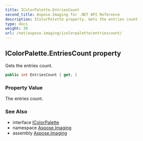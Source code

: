 ```yaml
---
title: IColorPalette.EntriesCount
second_title: Aspose.Imaging for .NET API Reference
description: IColorPalette property. Gets the entries count
type: docs
weight: 30
url: /net/aspose.imaging/icolorpalette/entriescount/
---
```

## IColorPalette.EntriesCount property

Gets the entries count.

```csharp
public int EntriesCount { get; }
```

### Property Value

The entries count.

### See Also

* interface [IColorPalette](../)
* namespace [Aspose.Imaging](../../icolorpalette/)
* assembly [Aspose.Imaging](../../../)



